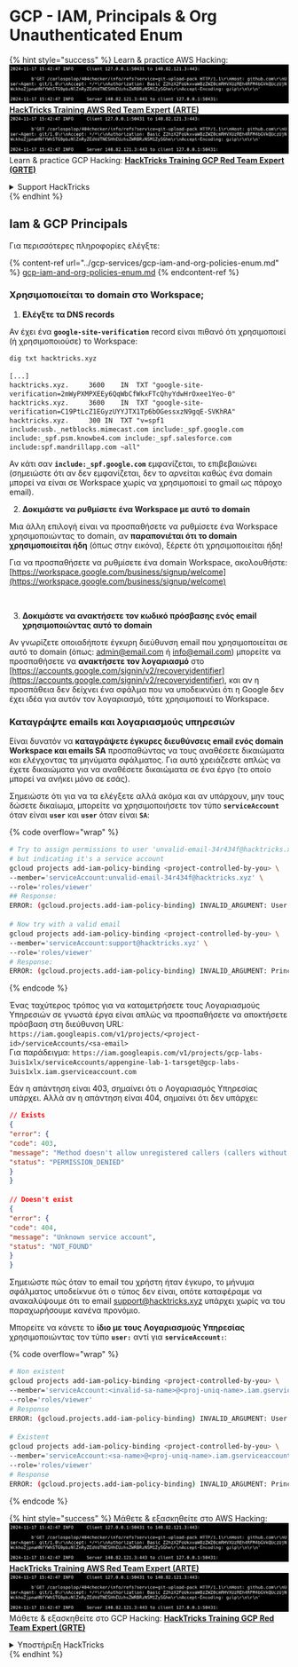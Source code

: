 # GCP - IAM, Principals & Org Unauthenticated Enum

{% hint style="success" %}
Learn & practice AWS Hacking:<img src="../../../.gitbook/assets/image (1).png" alt="" data-size="line">[**HackTricks Training AWS Red Team Expert (ARTE)**](https://training.hacktricks.xyz/courses/arte)<img src="../../../.gitbook/assets/image (1).png" alt="" data-size="line">\
Learn & practice GCP Hacking: <img src="../../../.gitbook/assets/image (2).png" alt="" data-size="line">[**HackTricks Training GCP Red Team Expert (GRTE)**<img src="../../../.gitbook/assets/image (2).png" alt="" data-size="line">](https://training.hacktricks.xyz/courses/grte)

<details>

<summary>Support HackTricks</summary>

* Check the [**subscription plans**](https://github.com/sponsors/carlospolop)!
* **Join the** 💬 [**Discord group**](https://discord.gg/hRep4RUj7f) or the [**telegram group**](https://t.me/peass) or **follow** us on **Twitter** 🐦 [**@hacktricks\_live**](https://twitter.com/hacktricks\_live)**.**
* **Share hacking tricks by submitting PRs to the** [**HackTricks**](https://github.com/carlospolop/hacktricks) and [**HackTricks Cloud**](https://github.com/carlospolop/hacktricks-cloud) github repos.

</details>
{% endhint %}

## Iam & GCP Principals

Για περισσότερες πληροφορίες ελέγξτε:

{% content-ref url="../gcp-services/gcp-iam-and-org-policies-enum.md" %}
[gcp-iam-and-org-policies-enum.md](../gcp-services/gcp-iam-and-org-policies-enum.md)
{% endcontent-ref %}

### Χρησιμοποιείται το domain στο Workspace;

1. **Ελέγξτε τα DNS records**

Αν έχει ένα **`google-site-verification`** record είναι πιθανό ότι χρησιμοποιεί (ή χρησιμοποιούσε) το Workspace:
```
dig txt hacktricks.xyz

[...]
hacktricks.xyz.		3600	IN	TXT	"google-site-verification=2mWyPXMPXEEy6QqWbCfWkxFTcQhyYdwHrOxee1Yeo-0"
hacktricks.xyz.		3600	IN	TXT	"google-site-verification=C19PtLcZ1EGyzUYYJTX1Tp6bOGessxzN9gqE-SVKhRA"
hacktricks.xyz.		300	IN	TXT	"v=spf1 include:usb._netblocks.mimecast.com include:_spf.google.com include:_spf.psm.knowbe4.com include:_spf.salesforce.com include:spf.mandrillapp.com ~all"
```
Αν κάτι σαν **`include:_spf.google.com`** εμφανίζεται, το επιβεβαιώνει (σημειώστε ότι αν δεν εμφανίζεται, δεν το αρνείται καθώς ένα domain μπορεί να είναι σε Workspace χωρίς να χρησιμοποιεί το gmail ως πάροχο email).

2. **Δοκιμάστε να ρυθμίσετε ένα Workspace με αυτό το domain**

Μια άλλη επιλογή είναι να προσπαθήσετε να ρυθμίσετε ένα Workspace χρησιμοποιώντας το domain, αν **παραπονιέται ότι το domain χρησιμοποιείται ήδη** (όπως στην εικόνα), ξέρετε ότι χρησιμοποιείται ήδη!

Για να προσπαθήσετε να ρυθμίσετε ένα domain Workspace, ακολουθήστε: [https://workspace.google.com/business/signup/welcome](https://workspace.google.com/business/signup/welcome)

<figure><img src="../../../.gitbook/assets/image (330).png" alt=""><figcaption></figcaption></figure>

3. **Δοκιμάστε να ανακτήσετε τον κωδικό πρόσβασης ενός email χρησιμοποιώντας αυτό το domain**

Αν γνωρίζετε οποιαδήποτε έγκυρη διεύθυνση email που χρησιμοποιείται σε αυτό το domain (όπως: admin@email.com ή info@email.com) μπορείτε να προσπαθήσετε να **ανακτήσετε τον λογαριασμό** στο [https://accounts.google.com/signin/v2/recoveryidentifier](https://accounts.google.com/signin/v2/recoveryidentifier), και αν η προσπάθεια δεν δείχνει ένα σφάλμα που να υποδεικνύει ότι η Google δεν έχει ιδέα για αυτόν τον λογαριασμό, τότε χρησιμοποιεί το Workspace.

### Καταγράψτε emails και λογαριασμούς υπηρεσιών

Είναι δυνατόν να **καταγράψετε έγκυρες διευθύνσεις email ενός domain Workspace και emails SA** προσπαθώντας να τους αναθέσετε δικαιώματα και ελέγχοντας τα μηνύματα σφάλματος. Για αυτό χρειάζεστε απλώς να έχετε δικαιώματα για να αναθέσετε δικαιώματα σε ένα έργο (το οποίο μπορεί να ανήκει μόνο σε εσάς).

Σημειώστε ότι για να τα ελέγξετε αλλά ακόμα και αν υπάρχουν, μην τους δώσετε δικαίωμα, μπορείτε να χρησιμοποιήσετε τον τύπο **`serviceAccount`** όταν είναι **`user`** και **`user`** όταν είναι **`SA`**:

{% code overflow="wrap" %}
```bash
# Try to assign permissions to user 'unvalid-email-34r434f@hacktricks.xyz'
# but indicating it's a service account
gcloud projects add-iam-policy-binding <project-controlled-by-you> \
--member='serviceAccount:unvalid-email-34r434f@hacktricks.xyz' \
--role='roles/viewer'
## Response:
ERROR: (gcloud.projects.add-iam-policy-binding) INVALID_ARGUMENT: User unvalid-email-34r434f@hacktricks.xyz does not exist.

# Now try with a valid email
gcloud projects add-iam-policy-binding <project-controlled-by-you> \
--member='serviceAccount:support@hacktricks.xyz' \
--role='roles/viewer'
# Response:
ERROR: (gcloud.projects.add-iam-policy-binding) INVALID_ARGUMENT: Principal support@hacktricks.xyz is of type "user". The principal should appear as "user:support@hacktricks.xyz". See https://cloud.google.com/iam/help/members/types for additional documentation.
```
{% endcode %}

Ένας ταχύτερος τρόπος για να καταμετρήσετε τους Λογαριασμούς Υπηρεσιών σε γνωστά έργα είναι απλώς να προσπαθήσετε να αποκτήσετε πρόσβαση στη διεύθυνση URL: `https://iam.googleapis.com/v1/projects/<project-id>/serviceAccounts/<sa-email>`\
Για παράδειγμα: `https://iam.googleapis.com/v1/projects/gcp-labs-3uis1xlx/serviceAccounts/appengine-lab-1-tarsget@gcp-labs-3uis1xlx.iam.gserviceaccount.com`

Εάν η απάντηση είναι 403, σημαίνει ότι ο Λογαριασμός Υπηρεσίας υπάρχει. Αλλά αν η απάντηση είναι 404, σημαίνει ότι δεν υπάρχει:
```json
// Exists
{
"error": {
"code": 403,
"message": "Method doesn't allow unregistered callers (callers without established identity). Please use API Key or other form of API consumer identity to call this API.",
"status": "PERMISSION_DENIED"
}
}

// Doesn't exist
{
"error": {
"code": 404,
"message": "Unknown service account",
"status": "NOT_FOUND"
}
}
```
Σημειώστε πώς όταν το email του χρήστη ήταν έγκυρο, το μήνυμα σφάλματος υποδείκνυε ότι ο τύπος δεν είναι, οπότε καταφέραμε να ανακαλύψουμε ότι το email support@hacktricks.xyz υπάρχει χωρίς να του παραχωρήσουμε κανένα προνόμιο.

Μπορείτε να κάνετε το **ίδιο με τους Λογαριασμούς Υπηρεσίας** χρησιμοποιώντας τον τύπο **`user:`** αντί για **`serviceAccount:`**:

{% code overflow="wrap" %}
```bash
# Non existent
gcloud projects add-iam-policy-binding <project-controlled-by-you> \
--member='serviceAccount:<invalid-sa-name>@<proj-uniq-name>.iam.gserviceaccount.com' \
--role='roles/viewer'
# Response
ERROR: (gcloud.projects.add-iam-policy-binding) INVALID_ARGUMENT: User <invalid-sa-name>@<proj-uniq-name>.iam.gserviceaccount.com does not exist.

# Existent
gcloud projects add-iam-policy-binding <project-controlled-by-you> \
--member='serviceAccount:<sa-name>@<proj-uniq-name>.iam.gserviceaccount.com' \
--role='roles/viewer'
# Response
ERROR: (gcloud.projects.add-iam-policy-binding) INVALID_ARGUMENT: Principal testing@digital-bonfire-410512.iam.gserviceaccount.com is of type "serviceAccount". The principal should appear as "serviceAccount:testing@digital-bonfire-410512.iam.gserviceaccount.com". See https://cloud.google.com/iam/help/members/types for additional documentation.
```
{% endcode %}

{% hint style="success" %}
Μάθετε & εξασκηθείτε στο AWS Hacking:<img src="../../../.gitbook/assets/image (1).png" alt="" data-size="line">[**HackTricks Training AWS Red Team Expert (ARTE)**](https://training.hacktricks.xyz/courses/arte)<img src="../../../.gitbook/assets/image (1).png" alt="" data-size="line">\
Μάθετε & εξασκηθείτε στο GCP Hacking: <img src="../../../.gitbook/assets/image (2).png" alt="" data-size="line">[**HackTricks Training GCP Red Team Expert (GRTE)**<img src="../../../.gitbook/assets/image (2).png" alt="" data-size="line">](https://training.hacktricks.xyz/courses/grte)

<details>

<summary>Υποστήριξη HackTricks</summary>

* Ελέγξτε τα [**σχέδια συνδρομής**](https://github.com/sponsors/carlospolop)!
* **Εγγραφείτε στην** 💬 [**ομάδα Discord**](https://discord.gg/hRep4RUj7f) ή στην [**ομάδα telegram**](https://t.me/peass) ή **ακολουθήστε** μας στο **Twitter** 🐦 [**@hacktricks\_live**](https://twitter.com/hacktricks\_live)**.**
* **Μοιραστείτε κόλπα hacking υποβάλλοντας PRs στα** [**HackTricks**](https://github.com/carlospolop/hacktricks) και [**HackTricks Cloud**](https://github.com/carlospolop/hacktricks-cloud) github repos.

</details>
{% endhint %}
